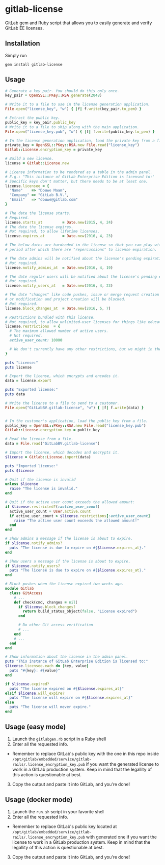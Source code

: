 # gitlab-license
GitLab gem and Ruby script that allows you to easily generate and verify GitLab EE licenses.

## Installation

Simply run
```
gem install gitlab-license
```

## Usage

```ruby
# Generate a key pair. You should do this only once.
key_pair = OpenSSL::PKey::RSA.generate(2048)

# Write it to a file to use in the license generation application.
File.open("license_key", "w") { |f| f.write(key_pair.to_pem) }

# Extract the public key.
public_key = key_pair.public_key
# Write it to a file to ship along with the main application.
File.open("license_key.pub", "w") { |f| f.write(public_key.to_pem) }

# In the license generation application, load the private key from a file.
private_key = OpenSSL::PKey::RSA.new File.read("license_key")
Gitlab::License.encryption_key = private_key

# Build a new license.
license = Gitlab::License.new

# License information to be rendered as a table in the admin panel.
# E.g.: "This instance of GitLab Enterprise Edition is licensed to:"
# Specific keys don't matter, but there needs to be at least one.
license.licensee = {
  "Name"    => "Douwe Maan",
  "Company" => "GitLab B.V.",
  "Email"   => "douwe@gitlab.com"
}

# The date the license starts. 
# Required.
license.starts_at         = Date.new(2015, 4, 24)
# The date the license expires. 
# Not required, to allow lifetime licenses.
license.expires_at        = Date.new(2016, 4, 23)

# The below dates are hardcoded in the license so that you can play with the
# period after which there are "repercussions" to license expiration.

# The date admins will be notified about the license's pending expiration. 
# Not required.
license.notify_admins_at  = Date.new(2016, 4, 19)

# The date regular users will be notified about the license's pending expiration.
# Not required.
license.notify_users_at   = Date.new(2016, 4, 23)

# The date "changes" like code pushes, issue or merge request creation 
# or modification and project creation will be blocked.
# Not required.
license.block_changes_at  = Date.new(2016, 5, 7)

# Restrictions bundled with this license.
# Not required, to allow unlimited-user licenses for things like educational organizations.
license.restrictions  = {
  # The maximum allowed number of active users.
  # Not required.
  active_user_count: 10000

  # We don't currently have any other restrictions, but we might in the future.
}

puts "License:"
puts license

# Export the license, which encrypts and encodes it.
data = license.export

puts "Exported license:"
puts data

# Write the license to a file to send to a customer.
File.open("GitLabBV.gitlab-license", "w") { |f| f.write(data) }


# In the customer's application, load the public key from a file.
public_key = OpenSSL::PKey::RSA.new File.read("license_key.pub")
Gitlab::License.encryption_key = public_key

# Read the license from a file.
data = File.read("GitLabBV.gitlab-license")

# Import the license, which decodes and decrypts it.
$license = Gitlab::License.import(data)

puts "Imported license:"
puts $license

# Quit if the license is invalid
unless $license
  raise "The license is invalid."
end

# Quit if the active user count exceeds the allowed amount:
if $license.restricted?(:active_user_count)
  active_user_count = User.active.count
  if active_user_count > $license.restrictions[:active_user_count]
    raise "The active user count exceeds the allowed amount!"
  end
end

# Show admins a message if the license is about to expire.
if $license.notify_admins?
  puts "The license is due to expire on #{$license.expires_at}."
end

# Show users a message if the license is about to expire.
if $license.notify_users?
  puts "The license is due to expire on #{$license.expires_at}."
end

# Block pushes when the license expired two weeks ago.
module Gitlab
  class GitAccess
    # ...
    def check(cmd, changes = nil)
      if $license.block_changes?
        return build_status_object(false, "License expired")
      end

      # Do other Git access verification
      # ...
    end
    # ...
  end
end

# Show information about the license in the admin panel.
puts "This instance of GitLab Enterprise Edition is licensed to:"
$license.licensee.each do |key, value|
  puts "#{key}: #{value}"
end

if $license.expired?
  puts "The license expired on #{$license.expires_at}"
elsif $license.will_expire?
  puts "The license will expire on #{$license.expires_at}"
else
  puts "The license will never expire."
end
```

## Usage (easy mode)

1. Launch the `gitlabgen.rb` script in a Ruby shell
2. Enter all the requested info.
  * Remember to replace GitLab's public key with the one in this repo inside `/opt/gitlab/embedded/service/gitlab-rails/.license_encryption_key.pub` if you want the generated license to work in a GitLab production system. Keep in mind that the legallity of this action is questionable at best.
3. Copy the output and paste it into GitLab, and you're done!


## Usage (docker mode)

1. Launch the `run.sh` script in your favorite shell
2. Enter all the requested info.
  * Remember to replace GitLab's public key located at `/opt/gitlab/embedded/service/gitlab-rails/.license_encryption_key.pub` with generated one if you want the license to work in a GitLab production system. Keep in mind that the legallity of this action is questionable at best.
3. Copy the output and paste it into GitLab, and you're done!

